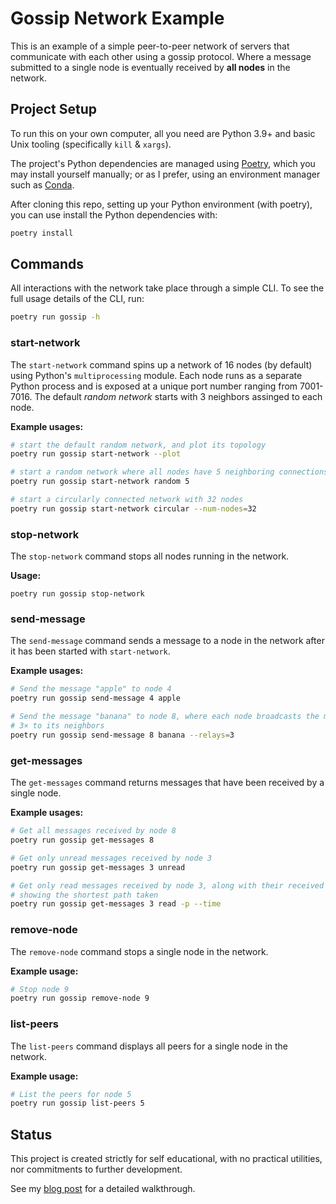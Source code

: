 # Gossip Network Example

This is an example of a simple peer-to-peer network of servers that
communicate with each other using a gossip protocol. Where a message submitted
to a single node is eventually received by **all nodes** in the network.



## Project Setup

To run this on your own computer, all you need are Python 3.9+ and basic Unix
tooling (specifically `kill` & `xargs`).

The project's Python dependencies are managed using [Poetry](https://python-poetry.org/),
which you may install yourself manually; or as I prefer, using an environment
manager such as [Conda](https://docs.conda.io/en/latest/).

After cloning this repo, setting up your Python environment (with poetry), you
can use install the Python dependencies with:

```bash
poetry install
```



## Commands

All interactions with the network take place through a simple CLI. To see the
full usage details of the CLI, run:

```bash
poetry run gossip -h
```

### start-network

The `start-network` command spins up a network of 16 nodes (by default) using
Python's `multiprocessing` module. Each node runs as a separate Python process
and is exposed at a unique port number ranging from 7001-7016. The default
*random network* starts with 3 neighbors assinged to each node.

**Example usages:**

```bash
# start the default random network, and plot its topology
poetry run gossip start-network --plot

# start a random network where all nodes have 5 neighboring connections
poetry run gossip start-network random 5

# start a circularly connected network with 32 nodes
poetry run gossip start-network circular --num-nodes=32
```

### stop-network

The `stop-network` command stops all nodes running in the network.

**Usage:**

```
poetry run gossip stop-network
```

### send-message

The `send-message` command sends a message to a node in the network after it
has been started with `start-network`.

**Example usages:**

```bash
# Send the message "apple" to node 4
poetry run gossip send-message 4 apple

# Send the message "banana" to node 8, where each node broadcasts the message
# 3× to its neighbors
poetry run gossip send-message 8 banana --relays=3
```

### get-messages

The `get-messages` command returns messages that have been received by a
single node.

**Example usages:**

```bash
# Get all messages received by node 8
poetry run gossip get-messages 8

# Get only unread messages received by node 3
poetry run gossip get-messages 3 unread

# Get only read messages received by node 3, along with their received times,
# showing the shortest path taken
poetry run gossip get-messages 3 read -p --time
```

### remove-node

The `remove-node` command stops a single node in the network.

**Example usage:**

```bash
# Stop node 9
poetry run gossip remove-node 9
```

### list-peers

The `list-peers` command displays all peers for a single node in the network.

**Example usage:**

```bash
# List the peers for node 5
poetry run gossip list-peers 5
```



## Status

This project is created strictly for self educational, with no practical
utilities, nor commitments to further development.

See my [blog post]() for a detailed walkthrough.
